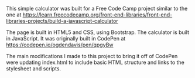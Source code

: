 
This simple calculator was built for a Free Code Camp project similar to the one at https://learn.freecodecamp.org/front-end-libraries/front-end-libraries-projects/build-a-javascript-calculator

The page is built in HTML5 and CSS, using Bootstrap. The calculator is built in JavaScript. It was originally built in CodePen at https://codepen.io/ogdendavis/pen/qpgyBw

The main modifications I made to this project to bring it off of CodePen were updating index.html to include basic HTML structure and links to the stylesheet and scripts.
